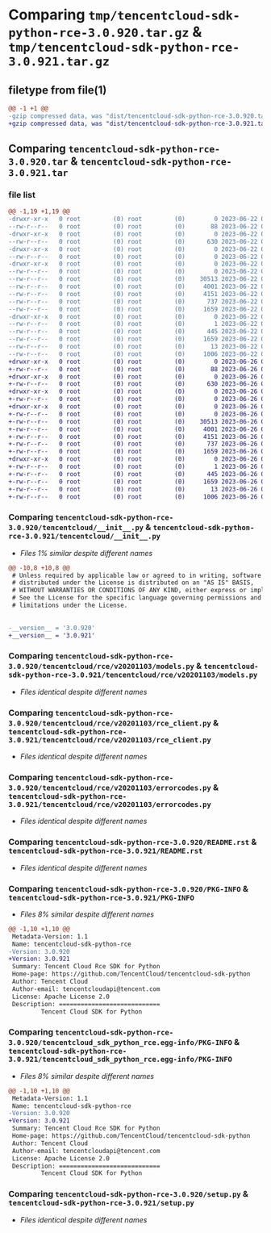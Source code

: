 # Comparing `tmp/tencentcloud-sdk-python-rce-3.0.920.tar.gz` & `tmp/tencentcloud-sdk-python-rce-3.0.921.tar.gz`

## filetype from file(1)

```diff
@@ -1 +1 @@
-gzip compressed data, was "dist/tencentcloud-sdk-python-rce-3.0.920.tar", last modified: Thu Jun 22 00:32:25 2023, max compression
+gzip compressed data, was "dist/tencentcloud-sdk-python-rce-3.0.921.tar", last modified: Mon Jun 26 00:30:29 2023, max compression
```

## Comparing `tencentcloud-sdk-python-rce-3.0.920.tar` & `tencentcloud-sdk-python-rce-3.0.921.tar`

### file list

```diff
@@ -1,19 +1,19 @@
-drwxr-xr-x   0 root         (0) root         (0)        0 2023-06-22 00:32:25.000000 tencentcloud-sdk-python-rce-3.0.920/
--rw-r--r--   0 root         (0) root         (0)       88 2023-06-22 00:32:25.000000 tencentcloud-sdk-python-rce-3.0.920/setup.cfg
-drwxr-xr-x   0 root         (0) root         (0)        0 2023-06-22 00:32:25.000000 tencentcloud-sdk-python-rce-3.0.920/tencentcloud/
--rw-r--r--   0 root         (0) root         (0)      630 2023-06-22 00:32:25.000000 tencentcloud-sdk-python-rce-3.0.920/tencentcloud/__init__.py
-drwxr-xr-x   0 root         (0) root         (0)        0 2023-06-22 00:32:25.000000 tencentcloud-sdk-python-rce-3.0.920/tencentcloud/rce/
--rw-r--r--   0 root         (0) root         (0)        0 2023-06-22 00:32:25.000000 tencentcloud-sdk-python-rce-3.0.920/tencentcloud/rce/__init__.py
-drwxr-xr-x   0 root         (0) root         (0)        0 2023-06-22 00:32:25.000000 tencentcloud-sdk-python-rce-3.0.920/tencentcloud/rce/v20201103/
--rw-r--r--   0 root         (0) root         (0)        0 2023-06-22 00:32:25.000000 tencentcloud-sdk-python-rce-3.0.920/tencentcloud/rce/v20201103/__init__.py
--rw-r--r--   0 root         (0) root         (0)    30513 2023-06-22 00:32:25.000000 tencentcloud-sdk-python-rce-3.0.920/tencentcloud/rce/v20201103/models.py
--rw-r--r--   0 root         (0) root         (0)     4001 2023-06-22 00:32:25.000000 tencentcloud-sdk-python-rce-3.0.920/tencentcloud/rce/v20201103/rce_client.py
--rw-r--r--   0 root         (0) root         (0)     4151 2023-06-22 00:32:25.000000 tencentcloud-sdk-python-rce-3.0.920/tencentcloud/rce/v20201103/errorcodes.py
--rw-r--r--   0 root         (0) root         (0)      737 2023-06-22 00:32:25.000000 tencentcloud-sdk-python-rce-3.0.920/README.rst
--rw-r--r--   0 root         (0) root         (0)     1659 2023-06-22 00:32:25.000000 tencentcloud-sdk-python-rce-3.0.920/PKG-INFO
-drwxr-xr-x   0 root         (0) root         (0)        0 2023-06-22 00:32:25.000000 tencentcloud-sdk-python-rce-3.0.920/tencentcloud_sdk_python_rce.egg-info/
--rw-r--r--   0 root         (0) root         (0)        1 2023-06-22 00:32:25.000000 tencentcloud-sdk-python-rce-3.0.920/tencentcloud_sdk_python_rce.egg-info/dependency_links.txt
--rw-r--r--   0 root         (0) root         (0)      445 2023-06-22 00:32:25.000000 tencentcloud-sdk-python-rce-3.0.920/tencentcloud_sdk_python_rce.egg-info/SOURCES.txt
--rw-r--r--   0 root         (0) root         (0)     1659 2023-06-22 00:32:25.000000 tencentcloud-sdk-python-rce-3.0.920/tencentcloud_sdk_python_rce.egg-info/PKG-INFO
--rw-r--r--   0 root         (0) root         (0)       13 2023-06-22 00:32:25.000000 tencentcloud-sdk-python-rce-3.0.920/tencentcloud_sdk_python_rce.egg-info/top_level.txt
--rw-r--r--   0 root         (0) root         (0)     1006 2023-06-22 00:32:25.000000 tencentcloud-sdk-python-rce-3.0.920/setup.py
+drwxr-xr-x   0 root         (0) root         (0)        0 2023-06-26 00:30:29.000000 tencentcloud-sdk-python-rce-3.0.921/
+-rw-r--r--   0 root         (0) root         (0)       88 2023-06-26 00:30:29.000000 tencentcloud-sdk-python-rce-3.0.921/setup.cfg
+drwxr-xr-x   0 root         (0) root         (0)        0 2023-06-26 00:30:29.000000 tencentcloud-sdk-python-rce-3.0.921/tencentcloud/
+-rw-r--r--   0 root         (0) root         (0)      630 2023-06-26 00:30:29.000000 tencentcloud-sdk-python-rce-3.0.921/tencentcloud/__init__.py
+drwxr-xr-x   0 root         (0) root         (0)        0 2023-06-26 00:30:29.000000 tencentcloud-sdk-python-rce-3.0.921/tencentcloud/rce/
+-rw-r--r--   0 root         (0) root         (0)        0 2023-06-26 00:30:29.000000 tencentcloud-sdk-python-rce-3.0.921/tencentcloud/rce/__init__.py
+drwxr-xr-x   0 root         (0) root         (0)        0 2023-06-26 00:30:29.000000 tencentcloud-sdk-python-rce-3.0.921/tencentcloud/rce/v20201103/
+-rw-r--r--   0 root         (0) root         (0)        0 2023-06-26 00:30:29.000000 tencentcloud-sdk-python-rce-3.0.921/tencentcloud/rce/v20201103/__init__.py
+-rw-r--r--   0 root         (0) root         (0)    30513 2023-06-26 00:30:29.000000 tencentcloud-sdk-python-rce-3.0.921/tencentcloud/rce/v20201103/models.py
+-rw-r--r--   0 root         (0) root         (0)     4001 2023-06-26 00:30:29.000000 tencentcloud-sdk-python-rce-3.0.921/tencentcloud/rce/v20201103/rce_client.py
+-rw-r--r--   0 root         (0) root         (0)     4151 2023-06-26 00:30:29.000000 tencentcloud-sdk-python-rce-3.0.921/tencentcloud/rce/v20201103/errorcodes.py
+-rw-r--r--   0 root         (0) root         (0)      737 2023-06-26 00:30:29.000000 tencentcloud-sdk-python-rce-3.0.921/README.rst
+-rw-r--r--   0 root         (0) root         (0)     1659 2023-06-26 00:30:29.000000 tencentcloud-sdk-python-rce-3.0.921/PKG-INFO
+drwxr-xr-x   0 root         (0) root         (0)        0 2023-06-26 00:30:29.000000 tencentcloud-sdk-python-rce-3.0.921/tencentcloud_sdk_python_rce.egg-info/
+-rw-r--r--   0 root         (0) root         (0)        1 2023-06-26 00:30:29.000000 tencentcloud-sdk-python-rce-3.0.921/tencentcloud_sdk_python_rce.egg-info/dependency_links.txt
+-rw-r--r--   0 root         (0) root         (0)      445 2023-06-26 00:30:29.000000 tencentcloud-sdk-python-rce-3.0.921/tencentcloud_sdk_python_rce.egg-info/SOURCES.txt
+-rw-r--r--   0 root         (0) root         (0)     1659 2023-06-26 00:30:29.000000 tencentcloud-sdk-python-rce-3.0.921/tencentcloud_sdk_python_rce.egg-info/PKG-INFO
+-rw-r--r--   0 root         (0) root         (0)       13 2023-06-26 00:30:29.000000 tencentcloud-sdk-python-rce-3.0.921/tencentcloud_sdk_python_rce.egg-info/top_level.txt
+-rw-r--r--   0 root         (0) root         (0)     1006 2023-06-26 00:30:29.000000 tencentcloud-sdk-python-rce-3.0.921/setup.py
```

### Comparing `tencentcloud-sdk-python-rce-3.0.920/tencentcloud/__init__.py` & `tencentcloud-sdk-python-rce-3.0.921/tencentcloud/__init__.py`

 * *Files 1% similar despite different names*

```diff
@@ -10,8 +10,8 @@
 # Unless required by applicable law or agreed to in writing, software
 # distributed under the License is distributed on an "AS IS" BASIS,
 # WITHOUT WARRANTIES OR CONDITIONS OF ANY KIND, either express or implied.
 # See the License for the specific language governing permissions and
 # limitations under the License.
 
 
-__version__ = '3.0.920'
+__version__ = '3.0.921'
```

### Comparing `tencentcloud-sdk-python-rce-3.0.920/tencentcloud/rce/v20201103/models.py` & `tencentcloud-sdk-python-rce-3.0.921/tencentcloud/rce/v20201103/models.py`

 * *Files identical despite different names*

### Comparing `tencentcloud-sdk-python-rce-3.0.920/tencentcloud/rce/v20201103/rce_client.py` & `tencentcloud-sdk-python-rce-3.0.921/tencentcloud/rce/v20201103/rce_client.py`

 * *Files identical despite different names*

### Comparing `tencentcloud-sdk-python-rce-3.0.920/tencentcloud/rce/v20201103/errorcodes.py` & `tencentcloud-sdk-python-rce-3.0.921/tencentcloud/rce/v20201103/errorcodes.py`

 * *Files identical despite different names*

### Comparing `tencentcloud-sdk-python-rce-3.0.920/README.rst` & `tencentcloud-sdk-python-rce-3.0.921/README.rst`

 * *Files identical despite different names*

### Comparing `tencentcloud-sdk-python-rce-3.0.920/PKG-INFO` & `tencentcloud-sdk-python-rce-3.0.921/PKG-INFO`

 * *Files 8% similar despite different names*

```diff
@@ -1,10 +1,10 @@
 Metadata-Version: 1.1
 Name: tencentcloud-sdk-python-rce
-Version: 3.0.920
+Version: 3.0.921
 Summary: Tencent Cloud Rce SDK for Python
 Home-page: https://github.com/TencentCloud/tencentcloud-sdk-python
 Author: Tencent Cloud
 Author-email: tencentcloudapi@tencent.com
 License: Apache License 2.0
 Description: ============================
         Tencent Cloud SDK for Python
```

### Comparing `tencentcloud-sdk-python-rce-3.0.920/tencentcloud_sdk_python_rce.egg-info/PKG-INFO` & `tencentcloud-sdk-python-rce-3.0.921/tencentcloud_sdk_python_rce.egg-info/PKG-INFO`

 * *Files 8% similar despite different names*

```diff
@@ -1,10 +1,10 @@
 Metadata-Version: 1.1
 Name: tencentcloud-sdk-python-rce
-Version: 3.0.920
+Version: 3.0.921
 Summary: Tencent Cloud Rce SDK for Python
 Home-page: https://github.com/TencentCloud/tencentcloud-sdk-python
 Author: Tencent Cloud
 Author-email: tencentcloudapi@tencent.com
 License: Apache License 2.0
 Description: ============================
         Tencent Cloud SDK for Python
```

### Comparing `tencentcloud-sdk-python-rce-3.0.920/setup.py` & `tencentcloud-sdk-python-rce-3.0.921/setup.py`

 * *Files identical despite different names*

